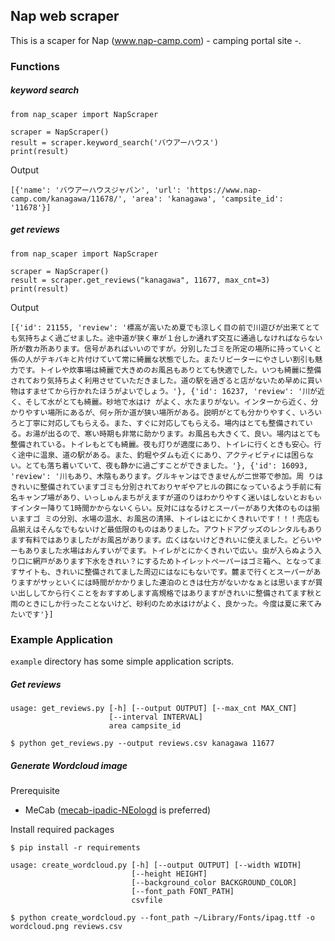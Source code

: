 ## Nap web scraper

This is a scaper for Nap (www.nap-camp.com) - camping portal site -.

### Functions

##### keyword search

```
from nap_scaper import NapScraper

scraper = NapScraper()
result = scraper.keyword_search('バウアーハウス')
print(result)
```
Output
```
[{'name': 'バウアーハウスジャパン', 'url': 'https://www.nap-camp.com/kanagawa/11678/', 'area': 'kanagawa', 'campsite_id': '11678'}]
```

##### get reviews

```
from nap_scaper import NapScraper

scraper = NapScraper()
result = scraper.get_reviews("kanagawa", 11677, max_cnt=3)
print(result)
```

Output
```
[{'id': 21155, 'review': '標高が高いため夏でも涼しく目の前で川遊びが出来てとても気持ちよく過ごせました。途中道が狭く車が１台しか通れず交互に通過しなければならない所が数カ所あります。信号があればいいのですが。分別したゴミを所定の場所に持っていくと係の人がテキパキと片付けていて常に綺麗な状態でした。またリピーターにやさしい割引も魅力です。トイレや炊事場は綺麗で大きめのお風呂もありとても快適でした。いつも綺麗に整備されており気持ちよく利用させていただきました。道の駅を過ぎると店がないため早めに買い物はすませてから行かれたほうがよいでしょう。'}, {'id': 16237, 'review': '川が近く、そして水がとても綺麗。砂地で水はけ がよく、水たまりがない。インターから近く、分かりやすい場所にあるが、何ヶ所か道が狭い場所がある。説明がとても分かりやすく、いろいろと丁寧に対応してもらえる。また、すぐに対応してもらえる。場内はとても整備されている。お湯が出るので、寒い時期も非常に助かります。お風呂も大きくて、良い。場内はとても整備されている。トイレもとても綺麗。夜も灯りが適度にあり、トイレに行くときも安心。行く途中に温泉、道の駅がある。また、釣堀やダムも近くにあり、アクティビティには困らない。とても落ち着いていて、夜も静かに過ごすことができました。'}, {'id': 16093, 'review': '川もあり、木陰もあります。グルキャンはできませんが二世帯で参加。周 りはきれいに整備されていますゴミも分別されておりヤギやアヒルの餌になっているよう手前に有名キャンプ場があり、いっしゅんまちがえますが道のりはわかりやすく迷いはしないとおもぃすインター降りて1時間かからないくらい。反対にはなるけとスーパーがあり大体のものは揃いますゴ ミの分別、水場の温水、お風呂の清掃、トイレはとにかくきれいです！！！売店も品揃えはそんなでもないけど最低限のものはありました。アウトドアグッズのレンタルもあります有料ではありましたがお風呂があります。広くはないけどきれいに使えました。どらいやーもありました水場はおんすいがでます。トイレがとにかくきれいで広い。虫が入らぬよう入り口に網戸があります下水をきれい？にするためトイレットペーパーはゴミ箱へ、となってますサイトも、きれいに整備されてました周辺にはなにもないです。麓まで行くとスーパーがありますがサッといくには時間がかかりました連泊のときは仕方がないかなぁとは思いますが買い出ししてから行くことをおすすめします高規格ではありますがきれいに整備されてます秋と雨のときにしか行ったことないけど、砂利のため水はけがよく、良かった。今度は夏に来てみたいです'}]
```

### Example Application

`example` directory has some simple application scripts.

##### Get reviews

```
usage: get_reviews.py [-h] [--output OUTPUT] [--max_cnt MAX_CNT]
                      [--interval INTERVAL]
                      area campsite_id
```

```
$ python get_reviews.py --output reviews.csv kanagawa 11677
```

##### Generate Wordcloud image

Prerequisite
- MeCab ([mecab-ipadic-NEologd](https://github.com/neologd/mecab-ipadic-neologd) is preferred)

Install required packages
```
$ pip install -r requirements
```

```
usage: create_wordcloud.py [-h] [--output OUTPUT] [--width WIDTH]
                           [--height HEIGHT]
                           [--background_color BACKGROUND_COLOR]
                           [--font_path FONT_PATH]
                           csvfile
```

```
$ python create_wordcloud.py --font_path ~/Library/Fonts/ipag.ttf -o wordcloud.png reviews.csv
```

